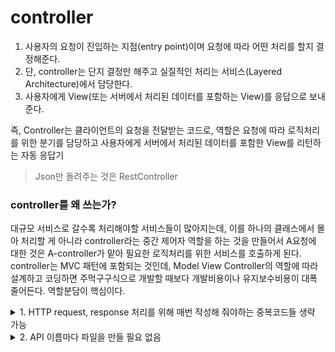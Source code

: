 # controller

1. 사용자의 요청이 진입하는 지점(entry point)이며 요청에 따라 어떤 처리를 할지 결정해준다.
2. 단, controller는 단지 결정만 해주고 실질적인 처리는 서비스(Layered Architecture)에서 담당한다.
3. 사용자에게 View(또는 서버에서 처리된 데이터를 포함하는 View)를 응답으로 보내준다.

 즉, Controller는 클라이언트의 요청을 전달받는 코드로, 역할은 요청에 따라 로직처리를 위한 분기를 담당하고 사용자에게 서버에서 처리된 데이터를 포함한 View를 리턴하는 자동 응답기
>Json만 돌려주는 것은 RestController

### controller를 왜 쓰는가?

대규모 서비스로 갈수록 처리해야할 서비스들이 많아지는데, 이를 하나의 클래스에서 몰아 처리할 게 아니라 controller라는 중간 제어자 역할을 하는 것을 만들어서 A요청에 대한 것은 A-controller가 맡아 필요한 로직처리를 위한 서비스를 호출하게 된다.
controller는 MVC 패턴에 포함되는 것인데, Model View Controller의 역할에 따라 설계하고 코딩하면 주먹구구식으로 개발할 때보다 개발비용이나 유지보수비용이 대폭 줄어든다. 역할분담이 핵심이다.

<details><summary>1. HTTP request, response 처리를 위해 매번 작성해 줘야하는 중복코드들 생략 가능</summary>
<p>
(1) Servlet Code

```java
@WebServlet(urlPatterns = "/api/search")
public class ItemSearchServlet extends HttpServlet {
	@Override
  protected void doGet(HttpServletRequest request, HttpServletResponse response) throws IOException {
      String query = request.getParameter("query");
			
			// ...

      response.setContentType("application/json");
      response.setCharacterEncoding("UTF-8");
      PrintWriter out = response.getWriter();
      String itemDtoListJson = objectMapper.writeValueAsString(itemDtoList);
      out.print(itemDtoListJson);
      out.flush();
	}
}
```

(2) Controller Code
 
    @Controller
    public class ItemSearchController {
     @GetMapping("/api/search")
     @ResponseBody
     public List<ItemDto> getItems(@RequestParam String query) throws IOException {

       // ...

       return itemDtoList;
      }
    }
 
</p>
</details>

<details><summary>2. API 이름마다 파일을 만들 필요 없음</summary>
<p>
 
 |기능|Method|URL|반환
 |---|---|---|---|
 |로그인 페이지|	GET	|/user/login|	login 페이지|
 |로그아웃 처리|	GET	|/user/logout|	"/" 으로 redirect| 
 |회원 가입 페이지|	GET	|/user/signup|	signup 페이지|
 |회원 가입 처리|	POST	|/user/signup|	"/" 으로 redirect| 
 
 (1) Servlet Code

```java
@WebServlet(urlPatterns = "/user/login")
public class UserLoginServlet extends HttpServlet {
	@Override
  protected void doGet(HttpServletRequest request, HttpServletResponse response) {
		// ... 
	}
}
```
      @WebServlet(urlPatterns = "/user/logout")
     public class UserLogoutServlet extends HttpServlet {
      @Override
       protected void doGet(HttpServletRequest request, HttpServletResponse response) {
       // ... 
      }
     }
 
 ...API개수 만큼 생성
 
 (2) Controller Code

- API 마다 파일을 만들 필요 없음
    - 보통 하나의 Contoller 에 모든 API 를 넣지는 않음
    - 유사한 성격의 API 를 하나의 Controller 로 관리
- 함수 이름도 내 마음대로 설정 가능 (단, 클래스 내의 중복함수명 불가)
 
        @Controller
       public class UserController {
        @GetMapping("/user/login")
        public String login() {
            // ...
        }

         @GetMapping("/user/logout")
         public String logout() {
             // ...
         }

        @GetMapping("/user/signup")
        public String signup() { 
         // ... 
        }

        @PostMapping("/user/signup")
         public String registerUser(SignupRequestDto requestDto) {
         // ... 
        }
       }
</p>
</details>
